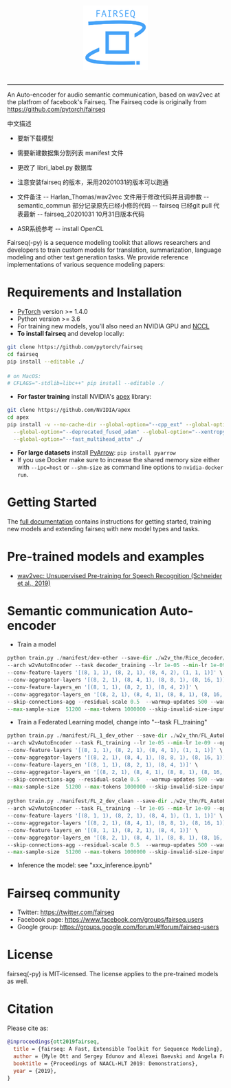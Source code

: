 <p align="center">
  <img src="docs/fairseq_logo.png" width="150">
  <br />
  <br />
  <!--
  <a href="https://github.com/pytorch/fairseq/blob/master/LICENSE"><img alt="MIT License" src="https://img.shields.io/badge/license-MIT-blue.svg" /></a>
  <a href="https://github.com/pytorch/fairseq/releases"><img alt="Latest Release" src="https://img.shields.io/github/release/pytorch/fairseq.svg" /></a>
  <a href="https://github.com/pytorch/fairseq/actions?query=workflow:build"><img alt="Build Status" src="https://github.com/pytorch/fairseq/workflows/build/badge.svg" /></a>
  <a href="https://fairseq.readthedocs.io/en/latest/?badge=latest"><img alt="Documentation Status" src="https://readthedocs.org/projects/fairseq/badge/?version=latest" /></a>
  -->
</p>

--------------------------------------------------------------------------------
An Auto-encoder for audio semantic communication, based on wav2vec at the platfrom of facebook's Fairseq. The Fairseq code is originally from https://github.com/pytorch/fairseq

中文描述

- 要新下载模型
- 需要新建数据集分割列表 manifest 文件
- 更改了 libri_label.py 数据库
- 注意安装fairseq 的版本，采用20201031的版本可以跑通

- 文件备注
-- Harlan_Thomas/wav2vec 文件用于修改代码并且调参数
-- semantic_commun 部分记录原先已经小修的代码
-- fairseq 已经git pull 代表最新
-- fairseq_20201031 10月31日版本代码
- ASR系统参考
-- install OpenCL

Fairseq(-py) is a sequence modeling toolkit that allows researchers and
developers to train custom models for translation, summarization, language
modeling and other text generation tasks.
We provide reference implementations of various sequence modeling papers:




# Requirements and Installation

* [PyTorch](http://pytorch.org/) version >= 1.4.0
* Python version >= 3.6
* For training new models, you'll also need an NVIDIA GPU and [NCCL](https://github.com/NVIDIA/nccl)
* **To install fairseq** and develop locally:
```bash
git clone https://github.com/pytorch/fairseq
cd fairseq
pip install --editable ./

# on MacOS:
# CFLAGS="-stdlib=libc++" pip install --editable ./
```
* **For faster training** install NVIDIA's [apex](https://github.com/NVIDIA/apex) library:
```bash
git clone https://github.com/NVIDIA/apex
cd apex
pip install -v --no-cache-dir --global-option="--cpp_ext" --global-option="--cuda_ext" \
  --global-option="--deprecated_fused_adam" --global-option="--xentropy" \
  --global-option="--fast_multihead_attn" ./
```
* **For large datasets** install [PyArrow](https://arrow.apache.org/docs/python/install.html#using-pip): `pip install pyarrow`
* If you use Docker make sure to increase the shared memory size either with
`--ipc=host` or `--shm-size` as command line options to `nvidia-docker run`.


# Getting Started

The [full documentation](https://fairseq.readthedocs.io/) contains instructions
for getting started, training new models and extending fairseq with new model
types and tasks.

# Pre-trained models and examples
<!--


We provide pre-trained models and pre-processed, binarized test sets for several tasks listed below,
as well as example training and evaluation commands.

- [Translation](examples/translation/README.md): convolutional and transformer models are available
- [Language Modeling](examples/language_model/README.md): convolutional and transformer models are available 

We also have more detailed READMEs to reproduce results from specific papers:
- [Cross-lingual Retrieval for Iterative Self-Supervised Training (Tran et al., 2020)](examples/criss/README.md)
- [wav2vec 2.0: A Framework for Self-Supervised Learning of Speech Representations (Baevski et al., 2020)](examples/wav2vec/README.md)
- [Unsupervised Quality Estimation for Neural Machine Translation (Fomicheva et al., 2020)](examples/unsupervised_quality_estimation/README.md)
- [Training with Quantization Noise for Extreme Model Compression ({Fan*, Stock*} et al., 2020)](examples/quant_noise/README.md)
- [Neural Machine Translation with Byte-Level Subwords (Wang et al., 2020)](examples/byte_level_bpe/README.md)
- [Multilingual Denoising Pre-training for Neural Machine Translation (Liu et at., 2020)](examples/mbart/README.md)
- [Reducing Transformer Depth on Demand with Structured Dropout (Fan et al., 2019)](examples/layerdrop/README.md)
- [Jointly Learning to Align and Translate with Transformer Models (Garg et al., 2019)](examples/joint_alignment_translation/README.md)
- [Levenshtein Transformer (Gu et al., 2019)](examples/nonautoregressive_translation/README.md)
- [Facebook FAIR's WMT19 News Translation Task Submission (Ng et al., 2019)](examples/wmt19/README.md)
- [RoBERTa: A Robustly Optimized BERT Pretraining Approach (Liu et al., 2019)](examples/roberta/README.md)
-->
- [wav2vec: Unsupervised Pre-training for Speech Recognition (Schneider et al., 2019)](examples/wav2vec/README.md)
<!--
- [Mixture Models for Diverse Machine Translation: Tricks of the Trade (Shen et al., 2019)](examples/translation_moe/README.md)
- [Pay Less Attention with Lightweight and Dynamic Convolutions (Wu et al., 2019)](examples/pay_less_attention_paper/README.md)
- [Understanding Back-Translation at Scale (Edunov et al., 2018)](examples/backtranslation/README.md)
- [Classical Structured Prediction Losses for Sequence to Sequence Learning (Edunov et al., 2018)](https://github.com/pytorch/fairseq/tree/classic_seqlevel)
- [Hierarchical Neural Story Generation (Fan et al., 2018)](examples/stories/README.md)
- [Scaling Neural Machine Translation (Ott et al., 2018)](examples/scaling_nmt/README.md)
- [Convolutional Sequence to Sequence Learning (Gehring et al., 2017)](examples/conv_seq2seq/README.md)
- [Language Modeling with Gated Convolutional Networks (Dauphin et al., 2017)](examples/language_model/conv_lm/README.md) 
-->

# Semantic communication Auto-encoder
  * Train a model 
  ``` python
python train.py ./manifest/dev-other --save-dir ./w2v_thn/Rice_decoder/0623_tanh_tdiv2_feat8_6dB_Rice0_8_NR_redo --num-workers 1 --fp16 --max-update 40000 --save-interval 1 --no-epoch-checkpoints \
--arch w2vAutoEncoder --task decoder_training --lr 1e-05 --min-lr 1e-09 --optimizer adam --max-lr 0.005 --lr-scheduler cosine \
--conv-feature-layers '[(8, 1, 1), (8, 2, 1), (8, 4, 2), (1, 1, 1)]' \
--conv-aggregator-layers '[(8, 2, 1), (8, 4, 1), (8, 8, 1), (8, 16, 1)]' \
--conv-feature-layers_en '[(8, 1, 1), (8, 2, 1), (8, 4, 2)]' \
--conv-aggregator-layers_en '[(8, 2, 1), (8, 4, 1), (8, 8, 1), (8, 16, 1)]' \
--skip-connections-agg --residual-scale 0.5  --warmup-updates 500 --warmup-init-lr 1e-03 --criterion wav2vecAuto_ecoder --num-negatives 10 \
--max-sample-size  51200 --max-tokens 1000000 --skip-invalid-size-inputs-valid-test > ./decoder_log_0623_tanh_tdiv2_feat8_6dB_Rice0_8_NR_redo 2>&1 &
 ```
   * Train a Federated Learning model, change into "--task FL_training"
  ``` python
python train.py ./manifest/FL_1_dev_other --save-dir ./w2v_thn/FL_AutoEncoder/0801_tdiv1_feat8_6dB_NR_10eFL1 --num-workers 1 --fp16 --max-update 20000 --save-interval 1 --no-epoch-checkpoints \
--arch w2vAutoEncoder --task FL_training --lr 1e-05 --min-lr 1e-09 --optimizer adam --max-lr 0.005 --lr-scheduler cosine \
--conv-feature-layers '[(8, 1, 1), (8, 2, 1), (8, 4, 1), (1, 1, 1)]' \
--conv-aggregator-layers '[(8, 2, 1), (8, 4, 1), (8, 8, 1), (8, 16, 1)]' \
--conv-feature-layers_en '[(8, 1, 1), (8, 2, 1), (8, 4, 1)]' \
--conv-aggregator-layers_en '[(8, 2, 1), (8, 4, 1), (8, 8, 1), (8, 16, 1)]' \
--skip-connections-agg --residual-scale 0.5  --warmup-updates 500 --warmup-init-lr 1e-03 --criterion wav2vecAuto_ecoder_FL --num-negatives 10 \
--max-sample-size  51200 --max-tokens 1000000 --skip-invalid-size-inputs-valid-test > ./FL_log_0801_tdiv1_feat8_6dB_NR_10eFL1_2 2>&1 &

python train.py ./manifest/FL_2_dev_clean --save-dir ./w2v_thn/FL_AutoEncoder/0801_tdiv1_feat8_6dB_NR_10eFL2 --num-workers 1 --fp16 --max-update 20000 --save-interval 1 --no-epoch-checkpoints \
--arch w2vAutoEncoder --task FL_training --lr 1e-05 --min-lr 1e-09 --optimizer adam --max-lr 0.005 --lr-scheduler cosine \
--conv-feature-layers '[(8, 1, 1), (8, 2, 1), (8, 4, 1), (1, 1, 1)]' \
--conv-aggregator-layers '[(8, 2, 1), (8, 4, 1), (8, 8, 1), (8, 16, 1)]' \
--conv-feature-layers_en '[(8, 1, 1), (8, 2, 1), (8, 4, 1)]' \
--conv-aggregator-layers_en '[(8, 2, 1), (8, 4, 1), (8, 8, 1), (8, 16, 1)]' \
--skip-connections-agg --residual-scale 0.5  --warmup-updates 500 --warmup-init-lr 1e-03 --criterion wav2vecAuto_ecoder_FL --num-negatives 10 \
--max-sample-size  51200 --max-tokens 1000000 --skip-invalid-size-inputs-valid-test > ./FL_log_0801_tdiv1_feat8_6dB_NR_10eFL2_2 2>&1 &

  ```
  *  Inference the model: see  "xxx_inference.ipynb"
  
#  Fairseq community

* Twitter: https://twitter.com/fairseq
* Facebook page: https://www.facebook.com/groups/fairseq.users
* Google group: https://groups.google.com/forum/#!forum/fairseq-users

# License

fairseq(-py) is MIT-licensed.
The license applies to the pre-trained models as well.

# Citation

Please cite as:

```bibtex
@inproceedings{ott2019fairseq,
  title = {fairseq: A Fast, Extensible Toolkit for Sequence Modeling},
  author = {Myle Ott and Sergey Edunov and Alexei Baevski and Angela Fan and Sam Gross and Nathan Ng and David Grangier and Michael Auli},
  booktitle = {Proceedings of NAACL-HLT 2019: Demonstrations},
  year = {2019},
}
```
